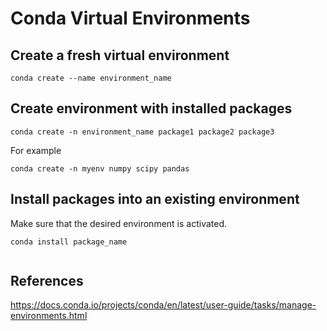 # Conda Virtual Environments

## Create a fresh virtual environment

```code
conda create --name environment_name
```

## Create environment with installed packages

```code
conda create -n environment_name package1 package2 package3
```

For example

```code
conda create -n myenv numpy scipy pandas
```


## Install packages into an existing environment

Make sure that the desired environment is activated.

```code
conda install package_name
```

```code

```

## References

https://docs.conda.io/projects/conda/en/latest/user-guide/tasks/manage-environments.html
